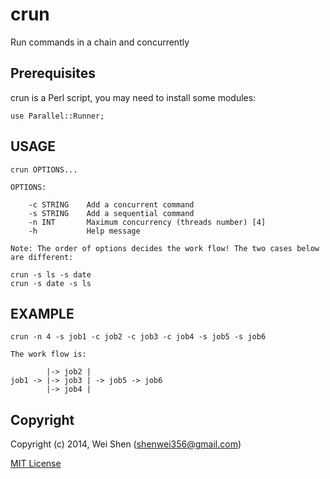 crun
====

Run commands in a chain and concurrently


Prerequisites
-------------

crun is a Perl script, you may need to install some modules:

    use Parallel::Runner;


USAGE
-----
   
    crun OPTIONS...

    OPTIONS:

        -c STRING    Add a concurrent command
        -s STRING    Add a sequential command
        -n INT       Maximum concurrency (threads number) [4]
        -h           Help message
        
    Note: The order of options decides the work flow! The two cases below are different:
    
    crun -s ls -s date
    crun -s date -s ls

EXAMPLE
-------

    crun -n 4 -s job1 -c job2 -c job3 -c job4 -s job5 -s job6

    The work flow is:

            |-> job2 |  
    job1 -> |-> job3 | -> job5 -> job6
            |-> job4 |


Copyright
--------

Copyright (c) 2014, Wei Shen (shenwei356@gmail.com)


[MIT License](https://github.com/shenwei356/crun/blob/master/LICENSE)